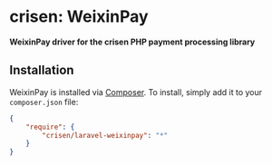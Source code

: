 # crisen: WeixinPay

**WeixinPay driver for the crisen PHP payment processing library**


## Installation

WeixinPay is installed via [Composer](http://getcomposer.org/). To install, simply add it
to your `composer.json` file:

```json
{
    "require": {
        "crisen/laravel-weixinpay": "*"
    }
}
```

